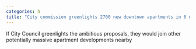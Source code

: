 ```yaml
---
categories: h
title: "City commission greenlights 2700 new downtown apartments in 6 different proposed towers"
---
```

If City Council greenlights the ambitious proposals, they would join other potentially massive apartment developments nearby